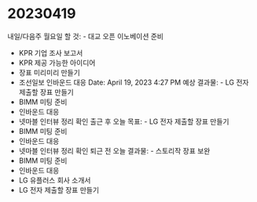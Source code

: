 # 20230419

내일/다음주 월요일 할 것: - 대교 오픈 이노베이션 준비
- KPR 기업 조사 보고서
- KPR 제공 가능한 아이디어
- 장표 미리미리 만들기
- 조선일보 인바운드 대응
Date: April 19, 2023 4:27 PM
예상 결과물: - LG 전자 제출할 장표 만들기
- BIMM 미팅 준비
- 인바운드 대응
- 넷마블 인터뷰 정리 확인
출근 후 오늘 목표: - LG 전자 제출할 장표 만들기
- BIMM 미팅 준비
- 인바운드 대응
- 넷마블 인터뷰 정리 확인
퇴근 전 오늘 결과물: - 스토리작 장표 보완
- BIMM 미팅 준비
- 인바운드 대응
- LG 유플러스 회사 소개서
- LG 전자 제출할 장표 만들기